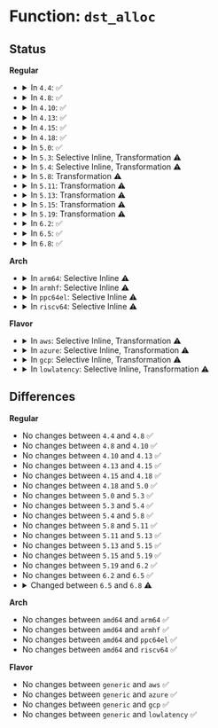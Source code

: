 # Function: <code>dst_alloc</code>

## Status
<b>Regular</b>
<ul>
<li>
<details>
<summary>In <code>4.4</code>: ✅</summary>

```c
void *dst_alloc(struct dst_ops *ops, struct net_device *dev, int initial_ref, int initial_obsolete, short unsigned int flags);
```

**Collision:** Unique Global

**Inline:** No

**Transformation:** False

**Instances:**

```
In net/core/dst.c (ffffffff817238a0)
Location: net/core/dst.c:200
Inline: False
Direct callers:
  - net/ipv4/route.c:rt_dst_alloc
  - net/ipv4/route.c:ipv4_blackhole_route
  - net/xfrm/xfrm_policy.c:xfrm_resolve_and_create_bundle
  - net/xfrm/xfrm_policy.c:xfrm_bundle_lookup
  - net/ipv6/route.c:__ip6_dst_alloc
  - net/ipv6/route.c:ip6_blackhole_route
```
**Symbols:**

```
ffffffff817238a0-ffffffff81723935: dst_alloc (STB_GLOBAL)
```
</details>
</li>
<li>
<details>
<summary>In <code>4.8</code>: ✅</summary>

```c
void *dst_alloc(struct dst_ops *ops, struct net_device *dev, int initial_ref, int initial_obsolete, short unsigned int flags);
```

**Collision:** Unique Global

**Inline:** No

**Transformation:** False

**Instances:**

```
In net/core/dst.c (ffffffff8178d300)
Location: net/core/dst.c:200
Inline: False
Direct callers:
  - net/ipv4/route.c:ipv4_blackhole_route
  - net/ipv4/route.c:rt_dst_alloc
  - net/xfrm/xfrm_policy.c:xfrm_bundle_lookup
  - net/xfrm/xfrm_policy.c:xfrm_resolve_and_create_bundle
  - net/ipv6/route.c:ip6_blackhole_route
  - net/ipv6/route.c:__ip6_dst_alloc
```
**Symbols:**

```
ffffffff8178d300-ffffffff8178d395: dst_alloc (STB_GLOBAL)
```
</details>
</li>
<li>
<details>
<summary>In <code>4.10</code>: ✅</summary>

```c
void *dst_alloc(struct dst_ops *ops, struct net_device *dev, int initial_ref, int initial_obsolete, short unsigned int flags);
```

**Collision:** Unique Global

**Inline:** No

**Transformation:** False

**Instances:**

```
In net/core/dst.c (ffffffff817babd0)
Location: net/core/dst.c:200
Inline: False
Direct callers:
  - net/ipv4/route.c:ipv4_blackhole_route
  - net/ipv4/route.c:rt_dst_alloc
  - net/xfrm/xfrm_policy.c:xfrm_bundle_lookup
  - net/xfrm/xfrm_policy.c:xfrm_resolve_and_create_bundle
  - net/ipv6/route.c:ip6_blackhole_route
  - net/ipv6/route.c:__ip6_dst_alloc
```
**Symbols:**

```
ffffffff817babd0-ffffffff817bac65: dst_alloc (STB_GLOBAL)
```
</details>
</li>
<li>
<details>
<summary>In <code>4.13</code>: ✅</summary>

```c
void *dst_alloc(struct dst_ops *ops, struct net_device *dev, int initial_ref, int initial_obsolete, short unsigned int flags);
```

**Collision:** Unique Global

**Inline:** No

**Transformation:** False

**Instances:**

```
In net/core/dst.c (ffffffff817d9c10)
Location: net/core/dst.c:97
Inline: False
Direct callers:
  - net/ipv4/route.c:ipv4_blackhole_route
  - net/ipv4/route.c:rt_dst_alloc
  - net/xfrm/xfrm_policy.c:xfrm_bundle_lookup
  - net/xfrm/xfrm_policy.c:xfrm_resolve_and_create_bundle
  - net/ipv6/route.c:ip6_blackhole_route
  - net/ipv6/route.c:__ip6_dst_alloc
```
**Symbols:**

```
ffffffff817d9c10-ffffffff817d9c9a: dst_alloc (STB_GLOBAL)
```
</details>
</li>
<li>
<details>
<summary>In <code>4.15</code>: ✅</summary>

```c
void *dst_alloc(struct dst_ops *ops, struct net_device *dev, int initial_ref, int initial_obsolete, short unsigned int flags);
```

**Collision:** Unique Global

**Inline:** No

**Transformation:** False

**Instances:**

```
In net/core/dst.c (ffffffff81854240)
Location: net/core/dst.c:97
Inline: False
Direct callers:
  - net/ipv4/route.c:ipv4_blackhole_route
  - net/ipv4/route.c:rt_dst_alloc
  - net/xfrm/xfrm_policy.c:xfrm_lookup
  - net/xfrm/xfrm_policy.c:xfrm_resolve_and_create_bundle
  - net/ipv6/route.c:ip6_blackhole_route
  - net/ipv6/route.c:__ip6_dst_alloc
```
**Symbols:**

```
ffffffff81854240-ffffffff818542d0: dst_alloc (STB_GLOBAL)
```
</details>
</li>
<li>
<details>
<summary>In <code>4.18</code>: ✅</summary>

```c
void *dst_alloc(struct dst_ops *ops, struct net_device *dev, int initial_ref, int initial_obsolete, short unsigned int flags);
```

**Collision:** Unique Global

**Inline:** No

**Transformation:** False

**Instances:**

```
In net/core/dst.c (ffffffff8189f940)
Location: net/core/dst.c:95
Inline: False
Direct callers:
  - net/ipv4/route.c:ipv4_blackhole_route
  - net/ipv4/route.c:rt_dst_alloc
  - net/xfrm/xfrm_policy.c:xfrm_lookup
  - net/xfrm/xfrm_policy.c:xfrm_resolve_and_create_bundle
  - net/ipv6/route.c:ip6_blackhole_route
  - net/ipv6/route.c:ip6_dst_alloc
```
**Symbols:**

```
ffffffff8189f940-ffffffff8189f9d0: dst_alloc (STB_GLOBAL)
```
</details>
</li>
<li>
<details>
<summary>In <code>5.0</code>: ✅</summary>

```c
void *dst_alloc(struct dst_ops *ops, struct net_device *dev, int initial_ref, int initial_obsolete, short unsigned int flags);
```

**Collision:** Unique Global

**Inline:** No

**Transformation:** False

**Instances:**

```
In net/core/dst.c (ffffffff818c2480)
Location: net/core/dst.c:95
Inline: False
Direct callers:
  - net/ipv4/route.c:ipv4_blackhole_route
  - net/ipv4/route.c:rt_dst_alloc
  - net/xfrm/xfrm_policy.c:xfrm_lookup_with_ifid
  - net/xfrm/xfrm_policy.c:xfrm_bundle_create
  - net/ipv6/route.c:ip6_blackhole_route
  - net/ipv6/route.c:ip6_dst_alloc
```
**Symbols:**

```
ffffffff818c2480-ffffffff818c2510: dst_alloc (STB_GLOBAL)
```
</details>
</li>
<li>
<details>
<summary>In <code>5.3</code>: Selective Inline, Transformation ⚠️</summary>

```c
void *dst_alloc(struct dst_ops *ops, struct net_device *dev, int initial_ref, int initial_obsolete, short unsigned int flags);
```

**Collision:** Unique Global

**Inline:** Selective

**Transformation:** True

**Instances:**

```
In net/core/dst.c (ffffffff8190ec83)
Location: net/core/dst.c:79
Inline: True
Direct callers:
  - net/ipv4/route.c:ipv4_blackhole_route
  - net/ipv4/route.c:rt_dst_clone
  - net/ipv4/route.c:rt_dst_alloc
  - net/xfrm/xfrm_policy.c:xfrm_lookup_with_ifid
  - net/xfrm/xfrm_policy.c:xfrm_bundle_create
  - net/ipv6/route.c:ip6_blackhole_route
  - net/ipv6/route.c:ip6_dst_alloc
```
**Symbols:**

```
ffffffff8190ecde-ffffffff8190ecf1: dst_alloc.cold (STB_LOCAL)
ffffffff8190ebf0-ffffffff8190eca2: dst_alloc (STB_GLOBAL)
```
</details>
</li>
<li>
<details>
<summary>In <code>5.4</code>: Selective Inline, Transformation ⚠️</summary>

```c
void *dst_alloc(struct dst_ops *ops, struct net_device *dev, int initial_ref, int initial_obsolete, short unsigned int flags);
```

**Collision:** Unique Global

**Inline:** Selective

**Transformation:** True

**Instances:**

```
In net/core/dst.c (ffffffff819412f3)
Location: net/core/dst.c:79
Inline: True
Direct callers:
  - net/ipv4/route.c:ipv4_blackhole_route
  - net/ipv4/route.c:rt_dst_clone
  - net/ipv4/route.c:rt_dst_alloc
  - net/xfrm/xfrm_policy.c:xfrm_lookup_with_ifid
  - net/xfrm/xfrm_policy.c:xfrm_bundle_create
  - net/ipv6/route.c:ip6_blackhole_route
  - net/ipv6/route.c:ip6_dst_alloc
```
**Symbols:**

```
ffffffff8194134e-ffffffff81941361: dst_alloc.cold (STB_LOCAL)
ffffffff81941260-ffffffff81941312: dst_alloc (STB_GLOBAL)
```
</details>
</li>
<li>
<details>
<summary>In <code>5.8</code>: Transformation ⚠️</summary>

```c
void *dst_alloc(struct dst_ops *ops, struct net_device *dev, int initial_ref, int initial_obsolete, short unsigned int flags);
```

**Collision:** Unique Global

**Inline:** No

**Transformation:** True

**Instances:**

```
In net/core/dst.c (0)
Location: net/core/dst.c:79
Inline: False
Direct callers:
  - net/ipv4/route.c:ipv4_blackhole_route
  - net/ipv4/route.c:rt_dst_clone
  - net/ipv4/route.c:rt_dst_alloc
  - net/xfrm/xfrm_policy.c:xfrm_bundle_create
  - net/ipv6/route.c:ip6_blackhole_route
  - net/ipv6/route.c:ip6_dst_alloc
```
**Symbols:**

```
ffffffff81a10fc8-ffffffff81a10fdc: dst_alloc.cold (STB_LOCAL)
ffffffff81a10e30-ffffffff81a10f92: dst_alloc (STB_GLOBAL)
```
</details>
</li>
<li>
<details>
<summary>In <code>5.11</code>: Transformation ⚠️</summary>

```c
void *dst_alloc(struct dst_ops *ops, struct net_device *dev, int initial_ref, int initial_obsolete, short unsigned int flags);
```

**Collision:** Unique Global

**Inline:** No

**Transformation:** True

**Instances:**

```
In net/core/dst.c (0)
Location: net/core/dst.c:79
Inline: False
Direct callers:
  - net/ipv4/route.c:ipv4_blackhole_route
  - net/ipv4/route.c:rt_dst_clone
  - net/ipv4/route.c:rt_dst_alloc
  - net/xfrm/xfrm_policy.c:xfrm_bundle_create
  - net/ipv6/route.c:ip6_blackhole_route
  - net/ipv6/route.c:ip6_dst_alloc
```
**Symbols:**

```
ffffffff81c315a2-ffffffff81c315b6: dst_alloc.cold (STB_LOCAL)
ffffffff81a111e0-ffffffff81a11342: dst_alloc (STB_GLOBAL)
```
</details>
</li>
<li>
<details>
<summary>In <code>5.13</code>: Transformation ⚠️</summary>

```c
void *dst_alloc(struct dst_ops *ops, struct net_device *dev, int initial_ref, int initial_obsolete, short unsigned int flags);
```

**Collision:** Unique Global

**Inline:** No

**Transformation:** True

**Instances:**

```
In net/core/dst.c (0)
Location: net/core/dst.c:79
Inline: False
Direct callers:
  - net/ipv4/route.c:ipv4_blackhole_route
  - net/ipv4/route.c:rt_dst_clone
  - net/ipv4/route.c:rt_dst_alloc
  - net/xfrm/xfrm_policy.c:xfrm_bundle_create
  - net/ipv6/route.c:ip6_blackhole_route
  - net/ipv6/route.c:ip6_dst_alloc
```
**Symbols:**

```
ffffffff81c238ab-ffffffff81c238bf: dst_alloc.cold (STB_LOCAL)
ffffffff819f8050-ffffffff819f81af: dst_alloc (STB_GLOBAL)
```
</details>
</li>
<li>
<details>
<summary>In <code>5.15</code>: Transformation ⚠️</summary>

```c
void *dst_alloc(struct dst_ops *ops, struct net_device *dev, int initial_ref, int initial_obsolete, short unsigned int flags);
```

**Collision:** Unique Global

**Inline:** No

**Transformation:** True

**Instances:**

```
In net/core/dst.c (0)
Location: net/core/dst.c:78
Inline: False
Direct callers:
  - net/ipv4/route.c:ipv4_blackhole_route
  - net/ipv4/route.c:rt_dst_clone
  - net/ipv4/route.c:rt_dst_alloc
  - net/xfrm/xfrm_policy.c:xfrm_bundle_create
  - net/ipv6/route.c:ip6_blackhole_route
  - net/ipv6/route.c:ip6_dst_alloc
```
**Symbols:**

```
ffffffff81d369d0-ffffffff81d369e4: dst_alloc.cold (STB_LOCAL)
ffffffff81aa9cc0-ffffffff81aa9e1f: dst_alloc (STB_GLOBAL)
```
</details>
</li>
<li>
<details>
<summary>In <code>5.19</code>: Transformation ⚠️</summary>

```c
void *dst_alloc(struct dst_ops *ops, struct net_device *dev, int initial_ref, int initial_obsolete, short unsigned int flags);
```

**Collision:** Unique Global

**Inline:** No

**Transformation:** True

**Instances:**

```
In net/core/dst.c (0)
Location: net/core/dst.c:78
Inline: False
Direct callers:
  - net/ipv4/route.c:ipv4_blackhole_route
  - net/ipv4/route.c:rt_dst_clone
  - net/ipv4/route.c:rt_dst_alloc
  - net/xfrm/xfrm_policy.c:xfrm_bundle_create
  - net/ipv6/route.c:icmp6_dst_alloc
  - net/ipv6/route.c:ip6_blackhole_route
  - net/ipv6/route.c:ip6_rt_cache_alloc
```
**Symbols:**

```
ffffffff81f032b4-ffffffff81f032c5: dst_alloc.cold (STB_LOCAL)
ffffffff81c22170-ffffffff81c222cb: dst_alloc (STB_GLOBAL)
```
</details>
</li>
<li>
<details>
<summary>In <code>6.2</code>: ✅</summary>

```c
void *dst_alloc(struct dst_ops *ops, struct net_device *dev, int initial_ref, int initial_obsolete, short unsigned int flags);
```

**Collision:** Unique Global

**Inline:** No

**Transformation:** False

**Instances:**

```
In net/core/dst.c (ffffffff81dd4520)
Location: net/core/dst.c:78
Inline: False
Direct callers:
  - net/ipv4/route.c:ipv4_blackhole_route
  - net/ipv4/route.c:rt_dst_clone
  - net/ipv4/route.c:rt_dst_alloc
  - net/xfrm/xfrm_policy.c:xfrm_bundle_create
  - net/ipv6/route.c:icmp6_dst_alloc
  - net/ipv6/route.c:ip6_blackhole_route
  - net/ipv6/route.c:ip6_rt_cache_alloc
```
**Symbols:**

```
ffffffff81dd4520-ffffffff81dd468a: dst_alloc (STB_GLOBAL)
```
</details>
</li>
<li>
<details>
<summary>In <code>6.5</code>: ✅</summary>

```c
void *dst_alloc(struct dst_ops *ops, struct net_device *dev, int initial_ref, int initial_obsolete, short unsigned int flags);
```

**Collision:** Unique Global

**Inline:** No

**Transformation:** False

**Instances:**

```
In net/core/dst.c (ffffffff81e452e0)
Location: net/core/dst.c:79
Inline: False
Direct callers:
  - net/ipv4/route.c:ipv4_blackhole_route
  - net/ipv4/route.c:rt_dst_clone
  - net/ipv4/route.c:rt_dst_alloc
  - net/xfrm/xfrm_policy.c:xfrm_bundle_create
  - net/ipv6/route.c:icmp6_dst_alloc
  - net/ipv6/route.c:ip6_blackhole_route
  - net/ipv6/route.c:ip6_rt_cache_alloc
```
**Symbols:**

```
ffffffff81e452e0-ffffffff81e4542e: dst_alloc (STB_GLOBAL)
```
</details>
</li>
<li>
<details>
<summary>In <code>6.8</code>: ✅</summary>

```c
void *dst_alloc(struct dst_ops *ops, struct net_device *dev, int initial_obsolete, short unsigned int flags);
```

**Collision:** Unique Global

**Inline:** No

**Transformation:** False

**Instances:**

```
In net/core/dst.c (ffffffff81f03f60)
Location: net/core/dst.c:79
Inline: False
Direct callers:
  - net/ipv4/route.c:ipv4_blackhole_route
  - net/ipv4/route.c:rt_dst_clone
  - net/ipv4/route.c:rt_dst_alloc
  - net/xfrm/xfrm_policy.c:xfrm_bundle_create
  - net/ipv6/route.c:icmp6_dst_alloc
  - net/ipv6/route.c:ip6_blackhole_route
  - net/ipv6/route.c:ip6_pol_route
  - net/ipv6/route.c:ip6_rt_cache_alloc
  - net/ipv6/route.c:ip6_create_rt_rcu
```
**Symbols:**

```
ffffffff81f03f60-ffffffff81f040b2: dst_alloc (STB_GLOBAL)
```
</details>
</li>
</ul>
<b>Arch</b>
<ul>
<li>
<details>
<summary>In <code>arm64</code>: Selective Inline ⚠️</summary>

```c
void *dst_alloc(struct dst_ops *ops, struct net_device *dev, int initial_ref, int initial_obsolete, short unsigned int flags);
```

**Collision:** Unique Global

**Inline:** Selective

**Transformation:** False

**Instances:**

```
In net/core/dst.c (ffff800010be0c50)
Location: net/core/dst.c:79
Inline: True
Direct callers:
  - net/ipv4/route.c:ipv4_blackhole_route
  - net/ipv4/route.c:rt_dst_clone
  - net/ipv4/route.c:rt_dst_alloc
  - net/xfrm/xfrm_policy.c:xfrm_lookup_with_ifid
  - net/xfrm/xfrm_policy.c:xfrm_bundle_create
  - net/xfrm/xfrm_policy.c:xfrm_bundle_create
  - net/ipv6/route.c:ip6_blackhole_route
  - net/ipv6/route.c:ip6_dst_alloc
```
**Symbols:**

```
ffff800010be0c50-ffff800010be0d24: dst_alloc (STB_GLOBAL)
```
</details>
</li>
<li>
<details>
<summary>In <code>armhf</code>: Selective Inline ⚠️</summary>

```c
void *dst_alloc(struct dst_ops *ops, struct net_device *dev, int initial_ref, int initial_obsolete, short unsigned int flags);
```

**Collision:** Unique Global

**Inline:** Selective

**Transformation:** False

**Instances:**

```
In net/core/dst.c (c0cfb074)
Location: net/core/dst.c:79
Inline: True
Direct callers:
  - net/ipv4/route.c:ipv4_blackhole_route
  - net/ipv4/route.c:rt_dst_clone
  - net/ipv4/route.c:rt_dst_alloc
  - net/xfrm/xfrm_policy.c:xfrm_lookup_with_ifid
  - net/xfrm/xfrm_policy.c:xfrm_bundle_create
  - net/ipv6/route.c:ip6_blackhole_route
  - net/ipv6/route.c:ip6_dst_alloc
```
**Symbols:**

```
c0cfb074-c0cfb174: dst_alloc (STB_GLOBAL)
```
</details>
</li>
<li>
<details>
<summary>In <code>ppc64el</code>: Selective Inline ⚠️</summary>

```c
void *dst_alloc(struct dst_ops *ops, struct net_device *dev, int initial_ref, int initial_obsolete, short unsigned int flags);
```

**Collision:** Unique Global

**Inline:** Selective

**Transformation:** False

**Instances:**

```
In net/core/dst.c (c000000000cc1e40)
Location: net/core/dst.c:79
Inline: True
Direct callers:
  - net/ipv4/route.c:ipv4_blackhole_route
  - net/ipv4/route.c:rt_dst_clone
  - net/ipv4/route.c:rt_dst_alloc
  - net/xfrm/xfrm_policy.c:xfrm_lookup_with_ifid
  - net/xfrm/xfrm_policy.c:xfrm_bundle_create
  - net/xfrm/xfrm_policy.c:xfrm_bundle_create
  - net/ipv6/route.c:ip6_blackhole_route
  - net/ipv6/route.c:ip6_dst_alloc
```
**Symbols:**

```
c000000000cc1e40-c000000000cc1f60: dst_alloc (STB_GLOBAL)
```
</details>
</li>
<li>
<details>
<summary>In <code>riscv64</code>: Selective Inline ⚠️</summary>

```c
void *dst_alloc(struct dst_ops *ops, struct net_device *dev, int initial_ref, int initial_obsolete, short unsigned int flags);
```

**Collision:** Unique Global

**Inline:** Selective

**Transformation:** False

**Instances:**

```
In net/core/dst.c (ffffffe0007672f6)
Location: net/core/dst.c:79
Inline: True
Direct callers:
  - net/ipv4/route.c:ipv4_blackhole_route
  - net/ipv4/route.c:rt_dst_clone
  - net/ipv4/route.c:rt_dst_alloc
  - net/xfrm/xfrm_policy.c:xfrm_lookup_with_ifid
  - net/xfrm/xfrm_policy.c:xfrm_bundle_create
  - net/xfrm/xfrm_policy.c:xfrm_bundle_create
  - net/ipv6/route.c:ip6_blackhole_route
  - net/ipv6/route.c:ip6_dst_alloc
```
**Symbols:**

```
ffffffe0007672f6-ffffffe0007673a6: dst_alloc (STB_GLOBAL)
```
</details>
</li>
</ul>
<b>Flavor</b>
<ul>
<li>
<details>
<summary>In <code>aws</code>: Selective Inline, Transformation ⚠️</summary>

```c
void *dst_alloc(struct dst_ops *ops, struct net_device *dev, int initial_ref, int initial_obsolete, short unsigned int flags);
```

**Collision:** Unique Global

**Inline:** Selective

**Transformation:** True

**Instances:**

```
In net/core/dst.c (ffffffff818e12c3)
Location: net/core/dst.c:79
Inline: True
Direct callers:
  - net/ipv4/route.c:ipv4_blackhole_route
  - net/ipv4/route.c:rt_dst_clone
  - net/ipv4/route.c:rt_dst_alloc
  - net/xfrm/xfrm_policy.c:xfrm_lookup_with_ifid
  - net/xfrm/xfrm_policy.c:xfrm_bundle_create
  - net/ipv6/route.c:ip6_blackhole_route
  - net/ipv6/route.c:ip6_dst_alloc
```
**Symbols:**

```
ffffffff818e131e-ffffffff818e1331: dst_alloc.cold (STB_LOCAL)
ffffffff818e1230-ffffffff818e12e2: dst_alloc (STB_GLOBAL)
```
</details>
</li>
<li>
<details>
<summary>In <code>azure</code>: Selective Inline, Transformation ⚠️</summary>

```c
void *dst_alloc(struct dst_ops *ops, struct net_device *dev, int initial_ref, int initial_obsolete, short unsigned int flags);
```

**Collision:** Unique Global

**Inline:** Selective

**Transformation:** True

**Instances:**

```
In net/core/dst.c (ffffffff8189b103)
Location: net/core/dst.c:79
Inline: True
Direct callers:
  - net/ipv4/route.c:ipv4_blackhole_route
  - net/ipv4/route.c:rt_dst_clone
  - net/ipv4/route.c:rt_dst_alloc
  - net/xfrm/xfrm_policy.c:xfrm_lookup_with_ifid
  - net/xfrm/xfrm_policy.c:xfrm_bundle_create
  - net/ipv6/route.c:ip6_blackhole_route
  - net/ipv6/route.c:ip6_dst_alloc
```
**Symbols:**

```
ffffffff8189b15e-ffffffff8189b171: dst_alloc.cold (STB_LOCAL)
ffffffff8189b070-ffffffff8189b122: dst_alloc (STB_GLOBAL)
```
</details>
</li>
<li>
<details>
<summary>In <code>gcp</code>: Selective Inline, Transformation ⚠️</summary>

```c
void *dst_alloc(struct dst_ops *ops, struct net_device *dev, int initial_ref, int initial_obsolete, short unsigned int flags);
```

**Collision:** Unique Global

**Inline:** Selective

**Transformation:** True

**Instances:**

```
In net/core/dst.c (ffffffff819322f3)
Location: net/core/dst.c:79
Inline: True
Direct callers:
  - net/ipv4/route.c:ipv4_blackhole_route
  - net/ipv4/route.c:rt_dst_clone
  - net/ipv4/route.c:rt_dst_alloc
  - net/xfrm/xfrm_policy.c:xfrm_lookup_with_ifid
  - net/xfrm/xfrm_policy.c:xfrm_bundle_create
  - net/ipv6/route.c:ip6_blackhole_route
  - net/ipv6/route.c:ip6_dst_alloc
```
**Symbols:**

```
ffffffff8193234e-ffffffff81932361: dst_alloc.cold (STB_LOCAL)
ffffffff81932260-ffffffff81932312: dst_alloc (STB_GLOBAL)
```
</details>
</li>
<li>
<details>
<summary>In <code>lowlatency</code>: Selective Inline, Transformation ⚠️</summary>

```c
void *dst_alloc(struct dst_ops *ops, struct net_device *dev, int initial_ref, int initial_obsolete, short unsigned int flags);
```

**Collision:** Unique Global

**Inline:** Selective

**Transformation:** True

**Instances:**

```
In net/core/dst.c (ffffffff819539c3)
Location: net/core/dst.c:79
Inline: True
Direct callers:
  - net/ipv4/route.c:ipv4_blackhole_route
  - net/ipv4/route.c:rt_dst_clone
  - net/ipv4/route.c:rt_dst_alloc
  - net/xfrm/xfrm_policy.c:xfrm_lookup_with_ifid
  - net/xfrm/xfrm_policy.c:xfrm_bundle_create
  - net/ipv6/route.c:ip6_blackhole_route
  - net/ipv6/route.c:ip6_dst_alloc
```
**Symbols:**

```
ffffffff81953a1e-ffffffff81953a31: dst_alloc.cold (STB_LOCAL)
ffffffff81953930-ffffffff819539e2: dst_alloc (STB_GLOBAL)
```
</details>
</li>
</ul>

## Differences
<b>Regular</b>
<ul>
<li>
No changes between <code>4.4</code> and <code>4.8</code> ✅
</li>
<li>
No changes between <code>4.8</code> and <code>4.10</code> ✅
</li>
<li>
No changes between <code>4.10</code> and <code>4.13</code> ✅
</li>
<li>
No changes between <code>4.13</code> and <code>4.15</code> ✅
</li>
<li>
No changes between <code>4.15</code> and <code>4.18</code> ✅
</li>
<li>
No changes between <code>4.18</code> and <code>5.0</code> ✅
</li>
<li>
No changes between <code>5.0</code> and <code>5.3</code> ✅
</li>
<li>
No changes between <code>5.3</code> and <code>5.4</code> ✅
</li>
<li>
No changes between <code>5.4</code> and <code>5.8</code> ✅
</li>
<li>
No changes between <code>5.8</code> and <code>5.11</code> ✅
</li>
<li>
No changes between <code>5.11</code> and <code>5.13</code> ✅
</li>
<li>
No changes between <code>5.13</code> and <code>5.15</code> ✅
</li>
<li>
No changes between <code>5.15</code> and <code>5.19</code> ✅
</li>
<li>
No changes between <code>5.19</code> and <code>6.2</code> ✅
</li>
<li>
No changes between <code>6.2</code> and <code>6.5</code> ✅
</li>
<li>
<details>
<summary>Changed between <code>6.5</code> and <code>6.8</code> ⚠️</summary>
<ul>
<li>
<b>Param removed. </b>
<code>int initial_ref</code>
</li>
<li>
<b>Param reordered. </b>
<code>ops, dev, initial_ref, initial_obsolete, flags</code> ➡️ <code>ops, dev, initial_obsolete, flags</code>
</li>
</ul>
</details>
</li>
</ul>
<b>Arch</b>
<ul>
<li>
No changes between <code>amd64</code> and <code>arm64</code> ✅
</li>
<li>
No changes between <code>amd64</code> and <code>armhf</code> ✅
</li>
<li>
No changes between <code>amd64</code> and <code>ppc64el</code> ✅
</li>
<li>
No changes between <code>amd64</code> and <code>riscv64</code> ✅
</li>
</ul>
<b>Flavor</b>
<ul>
<li>
No changes between <code>generic</code> and <code>aws</code> ✅
</li>
<li>
No changes between <code>generic</code> and <code>azure</code> ✅
</li>
<li>
No changes between <code>generic</code> and <code>gcp</code> ✅
</li>
<li>
No changes between <code>generic</code> and <code>lowlatency</code> ✅
</li>
</ul>
